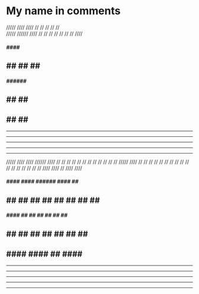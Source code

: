 # My name in comments

/////   ////   ////
//  // //  // //  
/////  //////  //// 
//     //  //     //
//     //  //  ////

#####   ####   ####
##  ## ##  ## ##
#####  ######  ####
##     ##  ##     ##
##     ##  ##  ####

-----   ----   ----
--  -- --  -- --
-----  ------  ----
--     --  --     --
--     --  --  ----

/////   ////   ////  //////  ////  //  //
//  // //     //  //   //   //  // //  //
/////   ////  //  //   //   //  // //  //
//         // //  //   //   //  // //  //
//      ////   ////    //    ////   ////

#####   ####   ####  ######  ####  ##  ##
##  ## ##     ##  ##   ##   ##  ## ##  ##
#####   ####  ##  ##   ##   ##  ## ##  ##
##         ## ##  ##   ##   ##  ## ##  ##
##      ####   ####    ##    ####   ####

-----   ----   ----  ------  ----  --  --
--  -- --     --  --   --   --  -- --  --
-----   ----  --  --   --   --  -- --  --
--         -- --  --   --   --  -- --  --
--      ----   ----    --    ----   ----
